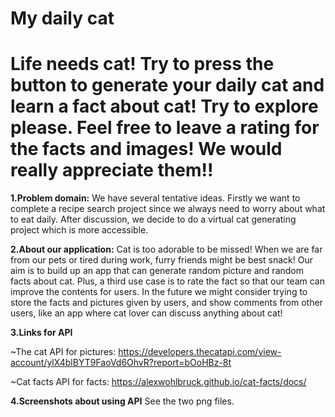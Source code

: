 # My daily cat
# Life needs cat! Try to press the button to generate your daily cat and learn a fact about cat! Try to explore please. Feel free to leave a rating for the facts and images! We would really appreciate them!!

**1.Problem domain:**
We have several tentative ideas. Firstly we want to complete a recipe search project
since we always need to worry about what to eat daily. After discussion, we decide to 
do a virtual cat generating project which is more accessible.

**2.About our application:**
Cat is too adorable to be missed! When we are far from our pets or tired during work,
furry friends might be best snack! Our aim is to build up an app that can generate random
picture and random facts about cat. Plus, a third use case is to rate the fact so that
our team can improve the contents for users. In the future we might consider trying to store
the facts and pictures given by users, and show comments from other users, like an app
where cat lover can discuss anything about cat!

**3.Links for API**

~The cat API for pictures: https://developers.thecatapi.com/view-account/ylX4blBYT9FaoVd6OhvR?report=bOoHBz-8t

~Cat facts API for facts: https://alexwohlbruck.github.io/cat-facts/docs/

**4.Screenshots about using API**
See the two png files.


